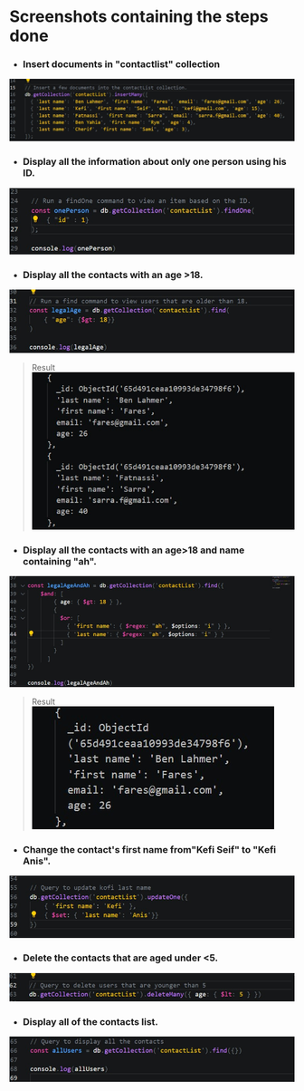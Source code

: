 # Screenshots containing the steps done

- ### Insert documents  in "contactlist" collection

![mongo1](images/mongoDB-2.jpg)

- ### Display all the information about only one person using his ID.

![mongo3](images/mongoDB-3.jpg)

- ### Display all the contacts with an age >18.

![mongo4](images/mongoDB-4.jpg)

> Result
![mongo4-result](images/mongoDB-4-result.jpg)


- ### Display all the contacts with an age>18 and name containing "ah".

![mongo5](images/mongoDB-5.jpg)

> Result
![mongo5-result](images/mongoDB-5-result.jpg)


- ### Change the contact's first name from"Kefi Seif" to "Kefi Anis".

![mongo6](images/mongoDB-6.jpg)

- ### Delete the contacts that are aged under <5.

![mongo7](images/mongoDB-7.jpg)

- ### Display all of the contacts list.

![mongo7](images/mongoDB-8.jpg)









